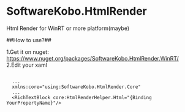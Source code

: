 SoftwareKobo.HtmlRender
=======================

Html Render for WinRT or more platform(maybe)

##How to use?##

1.Get it on nuget:
https://www.nuget.org/packages/SoftwareKobo.HtmlRender.WinRT/
<br/>
2.Edit your xaml
<pre><code>
  ...
  xmlns:core="using:SoftwareKobo.HtmlRender.Core"
  ...
  &lt;RichTextBlock core:HtmlRenderHelper.Html="{Binding YourPropertyName}"/&gt;
</code></pre>
